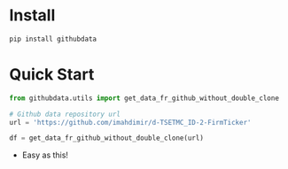 # Install

```bash
pip install githubdata
```

# Quick Start

```python
from githubdata.utils import get_data_fr_github_without_double_clone

# Github data repository url
url = 'https://github.com/imahdimir/d-TSETMC_ID-2-FirmTicker'

df = get_data_fr_github_without_double_clone(url)
```

- Easy as this!
